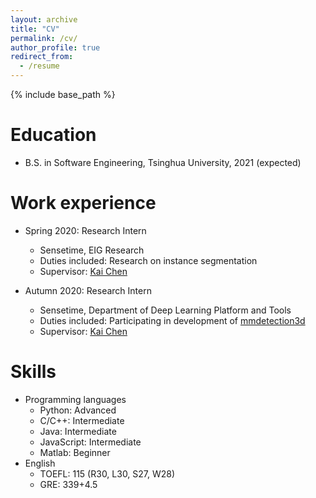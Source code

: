 ```yaml
---
layout: archive
title: "CV"
permalink: /cv/
author_profile: true
redirect_from:
  - /resume
---
```


{% include base_path %}

Education
======
* B.S. in Software Engineering, Tsinghua University, 2021 (expected)

Work experience
======
* Spring 2020: Research Intern
  * Sensetime, EIG Research
  * Duties included: Research on instance segmentation
  * Supervisor: [Kai Chen](http://chenkai.site/)

* Autumn 2020: Research Intern
  * Sensetime, Department of Deep Learning Platform and Tools
  * Duties included: Participating in development of [mmdetection3d](https://github.com/open-mmlab/mmdetection3d)
  * Supervisor: [Kai Chen](http://chenkai.site/)

Skills
======
* Programming languages
  * Python: Advanced
  * C/C++: Intermediate
  * Java: Intermediate
  * JavaScript: Intermediate
  * Matlab: Beginner
* English
  * TOEFL: 115 (R30, L30, S27, W28)
  * GRE: 339+4.5
  
<!-- Skills
======
* Skill 1
* Skill 2
  * Sub-skill 2.1
  * Sub-skill 2.2
  * Sub-skill 2.3
* Skill 3

Publications
======
  <ul>{% for post in site.publications %}
    {% include archive-single-cv.html %}
  {% endfor %}</ul>
  
Talks
======
  <ul>{% for post in site.talks %}
    {% include archive-single-talk-cv.html %}
  {% endfor %}</ul>
  
Teaching
======
  <ul>{% for post in site.teaching %}
    {% include archive-single-cv.html %}
  {% endfor %}</ul>
  
Service and leadership
======
* Currently signed in to 43 different slack teams -->
